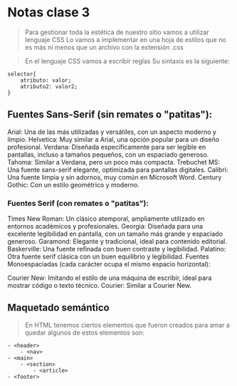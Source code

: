 # Notas clase 3

> Para gestionar toda la estética de nuestro sitio vamos a utilizar lenguaje CSS
> Lo vamos a implementar en una hoja de estilos que no es más ni menos que un archivo con la extensión .css

> En el lenguaje CSS vamos a escribir reglas
> Su sintaxis es la siguiente:

    selector{
        atributo: valor;
        atributo2: valor2;
    }

## Fuentes Sans-Serif (sin remates o "patitas"):

Arial: Una de las más utilizadas y versátiles, con un aspecto moderno y limpio.
Helvetica: Muy similar a Arial, una opción popular para un diseño profesional.
Verdana: Diseñada específicamente para ser legible en pantallas, incluso a tamaños pequeños, con un espaciado generoso.
Tahoma: Similar a Verdana, pero un poco más compacta.
Trebuchet MS: Una fuente sans-serif elegante, optimizada para pantallas digitales.
Calibri: Una fuente limpia y sin adornos, muy común en Microsoft Word.
Century Gothic: Con un estilo geométrico y moderno.

### Fuentes Serif (con remates o "patitas"):

Times New Roman: Un clásico atemporal, ampliamente utilizado en entornos académicos y profesionales.
Georgia: Diseñada para una excelente legibilidad en pantalla, con un tamaño más grande y espaciado generoso.
Garamond: Elegante y tradicional, ideal para contenido editorial.
Baskerville: Una fuente refinada con buen contraste y legibilidad.
Palatino: Otra fuente serif clásica con un buen equilibrio y legibilidad.
Fuentes Monoespaciadas (cada carácter ocupa el mismo espacio horizontal):

Courier New: Imitando el estilo de una máquina de escribir, ideal para mostrar código o texto técnico.
Courier: Similar a Courier New.


## Maquetado semántico

> En HTML tenemos ciertos elementos que fueron creados para amar a quedar
>  algunos de estos elementos son: 

    - <header>
        - <nav>
    - <main>
        - <section>
            - <article>
    - <footer>

